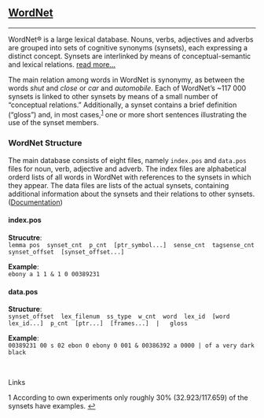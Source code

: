 <a id='WordNet'></a>
## **[WordNet](https://wordnet.princeton.edu/)** 

---

WordNet® is a large lexical database. Nouns, verbs, adjectives and adverbs are grouped into sets of cognitive synonyms (synsets), each 
expressing a distinct concept. Synsets are interlinked by means of conceptual-semantic and lexical relations. [read more...](https://wordnet.princeton.edu/)

The main relation among words in WordNet is synonymy, as between the words *shut* and *close* or *car* and *automobile*. Each of WordNet’s ~117 000 synsets is linked to other synsets by means of a small number of “conceptual relations.” Additionally, a synset contains a brief definition (“gloss”) and, in most cases,<sup id="wn_a1">[1](#wn_1)</sup> one or more short sentences illustrating the use of the synset members.

### **WordNet Structure**

The main database consists of eight files, namely `index.pos` and `data.pos` files for noun, verb, adjective and adverb. The index files are alphabetical orderd lists of all words in WordNet with references to the synsets in which they appear. The data files are lists of the actual synsets, containing additional information about the synsets and their relations to other synsets.  ([Documentation](https://wordnet.princeton.edu/documentation/wndb5wn))

#### **index.pos**

**Strucutre**:  
`lemma pos  synset_cnt  p_cnt  [ptr_symbol...]  sense_cnt  tagsense_cnt   synset_offset  [synset_offset...]`

**Example**:  
`ebony a 1 1 & 1 0 00389231`  


#### **data.pos**

**Structure**:  
`synset_offset  lex_filenum  ss_type  w_cnt  word  lex_id  [word  lex_id...]  p_cnt  [ptr...]  [frames...]  |   gloss `

**Example**:  
`00389231 00 s 02 ebon 0 ebony 0 001 & 00386392 a 0000 | of a very dark black`

&nbsp;

Links

<a id="wn_1">1</a> According to own experiments only roughly 30% (32.923/117.659) of the synsets have examples. [↩](#wn_a1)
